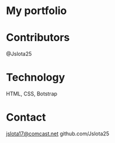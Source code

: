 # My portfolio

# Contributors
@Jslota25

# Technology
HTML, CSS, Botstrap

# Contact
jslota17@comcast.net
github.com/Jslota25